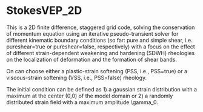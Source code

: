# StokesVEP_2D

This is a 2D finite difference, staggered grid code, solving the conservation of momentum equation using an iterative pseudo-transient solver for different kinematic boundary conditions (so far: pure and simple shear, i.e. pureshear=true or pureshear=false, respectively) with a focus on the effect of different strain-dependent weakening and hardening (SDWH) rheologies on the localization of deformation and the formation of shear bands. 

On can choose either a plastic-strain softening (PSS, i.e., PSS=true) or a viscous-strain softening (VSS, i.e., PSS=false) rheology. 

The initial condition can be defined as 
    1) a gaussian strain distribution with a maximum at the center (0,0) of the model domain or
    2) a randomly distributed strain field with a maximum amplitude \gamma_0.
